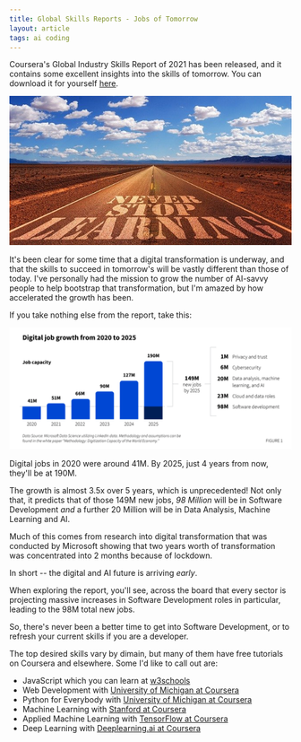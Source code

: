 ```yaml
---
title: Global Skills Reports - Jobs of Tomorrow
layout: article
tags: ai coding
---
```


Coursera's Global Industry Skills Report of 2021 has been released, and it contains some excellent insights into the skills of tomorrow. You can download it for yourself [here](https://www.coursera.org/skills-reports/global).

![Image of A road leading to the horizon with the words 'Never Stop Learning' on it](/assets/learning.jpg)

It's been clear for some time that a digital transformation is underway, and that the skills to succeed in tomorrow's will be vastly different than those of today. I've personally had the mission to grow the number of AI-savvy people to help bootstrap that transformation, but I'm amazed by how accelerated the growth has been.

If you take nothing else from the report, take this:

![Figure showing job growth from 41M in 2020 to 190M in 2025](/assets/fig1.png)

Digital jobs in 2020 were around 41M. By 2025, just 4 years from now, they'll be at 190M.

The growth is almost 3.5x over 5 years, which is unprecedented! Not only that, it predicts that of those 149M new jobs, *98 Million* will be in Software Development *and* a further 20 Million will be in Data Analysis, Machine Learning and AI.

Much of this comes from research into digital transformation that was conducted by Microsoft showing that two years worth of transformation was concentrated into 2 months because of lockdown. 

In short -- the digital and AI future is arriving *early*.

When exploring the report, you'll see, across the board that every sector is projecting massive increases in Software Development roles in particular, leading to the 98M total new jobs.

So, there's never been a better time to get into Software Development, or to refresh your current skills if you are a developer.

The top desired skills vary by dimain, but many of them have free tutorials on Coursera and elsewhere. Some I'd like to call out are:

- JavaScript which you can learn at [w3schools](https://www.w3schools.com/js/DEFAULT.asp)
- Web Development with [University of Michigan at Coursera](https://www.coursera.org/specializations/web-design)
- Python for Everybody with [University of Michigan at Coursera](https://www.coursera.org/specializations/python)
- Machine Learning with [Stanford at Coursera](https://www.coursera.org/learn/machine-learning?)
- Applied Machine Learning with [TensorFlow at Coursera](https://www.coursera.org/professional-certificates/tensorflow-in-practice)
- Deep Learning with [Deeplearning.ai at Coursera](https://www.coursera.org/specializations/deep-learning?)